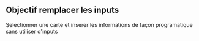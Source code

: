  ## Objectif remplacer les inputs

 Selectionner une carte et inserer les informations de façon programatique sans utiliser d'inputs
 